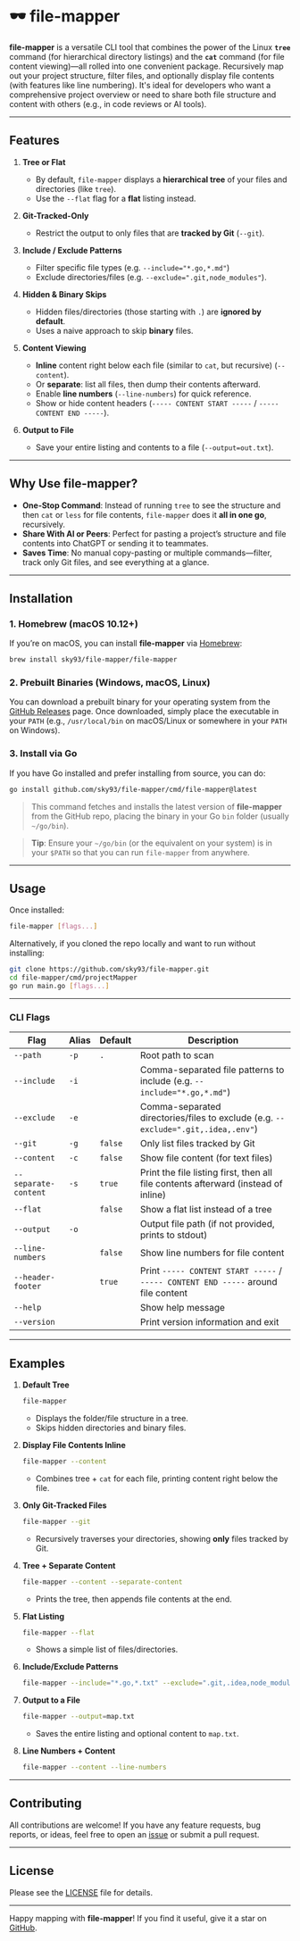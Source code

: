 # 🕶 file-mapper

**file-mapper** is a versatile CLI tool that combines the power of the Linux **`tree`** command (for hierarchical directory listings) and the **`cat`** command (for file content viewing)—all rolled into one convenient package. Recursively map out your project structure, filter files, and optionally display file contents (with features like line numbering). It's ideal for developers who want a comprehensive project overview or need to share both file structure and content with others (e.g., in code reviews or AI tools).

---

## Features

1. **Tree or Flat**
    - By default, `file-mapper` displays a **hierarchical tree** of your files and directories (like `tree`).
    - Use the `--flat` flag for a **flat** listing instead.

2. **Git-Tracked-Only**
    - Restrict the output to only files that are **tracked by Git** (`--git`).

3. **Include / Exclude Patterns**
    - Filter specific file types (e.g. `--include="*.go,*.md"`)
    - Exclude directories/files (e.g. `--exclude=".git,node_modules"`).

4. **Hidden & Binary Skips**
    - Hidden files/directories (those starting with `.`) are **ignored by default**.
    - Uses a naive approach to skip **binary** files.

5. **Content Viewing**
    - **Inline** content right below each file (similar to `cat`, but recursive) (`--content`).
    - Or **separate**: list all files, then dump their contents afterward.
    - Enable **line numbers** (`--line-numbers`) for quick reference.
    - Show or hide content headers (`----- CONTENT START -----` / `----- CONTENT END -----`).

6. **Output to File**
    - Save your entire listing and contents to a file (`--output=out.txt`).

---

## Why Use file-mapper?

- **One-Stop Command**: Instead of running `tree` to see the structure and then `cat` or `less` for file contents, `file-mapper` does it **all in one go**, recursively.
- **Share With AI or Peers**: Perfect for pasting a project’s structure and file contents into ChatGPT or sending it to teammates.
- **Saves Time**: No manual copy-pasting or multiple commands—filter, track only Git files, and see everything at a glance.

---

## Installation

### 1. Homebrew (macOS 10.12+)
If you’re on macOS, you can install **file-mapper** via [Homebrew](https://brew.sh/):
```bash
brew install sky93/file-mapper/file-mapper
```

### 2. Prebuilt Binaries (Windows, macOS, Linux)
You can download a prebuilt binary for your operating system from the [GitHub Releases](https://github.com/sky93/file-mapper/releases) page. Once downloaded, simply place the executable in your `PATH` (e.g., `/usr/local/bin` on macOS/Linux or somewhere in your `PATH` on Windows).

### 3. Install via Go
If you have Go installed and prefer installing from source, you can do:
```bash
go install github.com/sky93/file-mapper/cmd/file-mapper@latest
```
> This command fetches and installs the latest version of **file-mapper** from the GitHub repo, placing the binary in your Go `bin` folder (usually `~/go/bin`).

> **Tip**: Ensure your `~/go/bin` (or the equivalent on your system) is in your `$PATH` so that you can run `file-mapper` from anywhere.

---

## Usage

Once installed:

```bash
file-mapper [flags...]
```

Alternatively, if you cloned the repo locally and want to run without installing:

```bash
git clone https://github.com/sky93/file-mapper.git
cd file-mapper/cmd/projectMapper
go run main.go [flags...]
```

---

### CLI Flags

| Flag                | Alias | Default | Description                                                                                                       |
|---------------------|-------|---------|-------------------------------------------------------------------------------------------------------------------|
| `--path`            | `-p`  | `.`     | Root path to scan                                                                                                 |
| `--include`         | `-i`  |         | Comma-separated file patterns to include (e.g. `--include="*.go,*.md"`)                                           |
| `--exclude`         | `-e`  |         | Comma-separated directories/files to exclude (e.g. `--exclude=".git,.idea,.env"`)                                |
| `--git`             | `-g`  | `false` | Only list files tracked by Git                                                                                    |
| `--content`         | `-c`  | `false` | Show file content (for text files)                                                                                |
| `--separate-content`| `-s`  | `true`  | Print the file listing first, then all file contents afterward (instead of inline)                                |
| `--flat`            |       | `false` | Show a flat list instead of a tree                                                                                |
| `--output`          | `-o`  |         | Output file path (if not provided, prints to stdout)                                                              |
| `--line-numbers`    |       | `false` | Show line numbers for file content                                                                                |
| `--header-footer`   |       | `true`  | Print `----- CONTENT START -----` / `----- CONTENT END -----` around file content                                 |
| `--help`            |       |         | Show help message                                                                                                 |
| `--version`         |       |         | Print version information and exit                                                                                |

---

## Examples

1. **Default Tree**
   ```bash
   file-mapper
   ```
    - Displays the folder/file structure in a tree.
    - Skips hidden directories and binary files.

2. **Display File Contents Inline**
   ```bash
   file-mapper --content
   ```
    - Combines tree + `cat` for each file, printing content right below the file.

3. **Only Git-Tracked Files**
   ```bash
   file-mapper --git
   ```
    - Recursively traverses your directories, showing **only** files tracked by Git.

4. **Tree + Separate Content**
   ```bash
   file-mapper --content --separate-content
   ```
    - Prints the tree, then appends file contents at the end.

5. **Flat Listing**
   ```bash
   file-mapper --flat
   ```
    - Shows a simple list of files/directories.

6. **Include/Exclude Patterns**
   ```bash
   file-mapper --include="*.go,*.txt" --exclude=".git,.idea,node_modules"
   ```

7. **Output to a File**
   ```bash
   file-mapper --output=map.txt
   ```
    - Saves the entire listing and optional content to `map.txt`.

8. **Line Numbers + Content**
   ```bash
   file-mapper --content --line-numbers
   ```

---

## Contributing

All contributions are welcome! If you have any feature requests, bug reports, or ideas, feel free to open an [issue](https://github.com/sky93/file-mapper/issues) or submit a pull request.

---

## License

Please see the [LICENSE](https://github.com/sky93/file-mapper/blob/main/LICENSE) file for details.

---

Happy mapping with **file-mapper**! If you find it useful, give it a star on [GitHub](https://github.com/sky93/file-mapper).